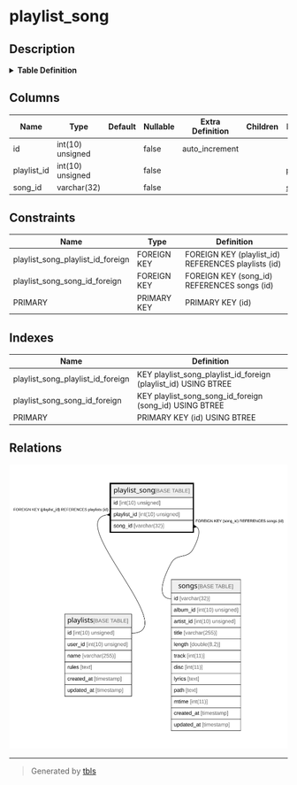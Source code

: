 # playlist_song

## Description

<details>
<summary><strong>Table Definition</strong></summary>

```sql
CREATE TABLE `playlist_song` (
  `id` int(10) unsigned NOT NULL AUTO_INCREMENT,
  `playlist_id` int(10) unsigned NOT NULL,
  `song_id` varchar(32) COLLATE utf8mb4_unicode_ci NOT NULL,
  PRIMARY KEY (`id`),
  KEY `playlist_song_playlist_id_foreign` (`playlist_id`),
  KEY `playlist_song_song_id_foreign` (`song_id`),
  CONSTRAINT `playlist_song_playlist_id_foreign` FOREIGN KEY (`playlist_id`) REFERENCES `playlists` (`id`) ON DELETE CASCADE,
  CONSTRAINT `playlist_song_song_id_foreign` FOREIGN KEY (`song_id`) REFERENCES `songs` (`id`) ON DELETE CASCADE
) ENGINE=InnoDB DEFAULT CHARSET=utf8mb4 COLLATE=utf8mb4_unicode_ci
```

</details>

## Columns

| Name | Type | Default | Nullable | Extra Definition | Children | Parents | Comment |
| ---- | ---- | ------- | -------- | --------------- | -------- | ------- | ------- |
| id | int(10) unsigned |  | false | auto_increment |  |  |  |
| playlist_id | int(10) unsigned |  | false |  |  | [playlists](playlists.md) |  |
| song_id | varchar(32) |  | false |  |  | [songs](songs.md) |  |

## Constraints

| Name | Type | Definition |
| ---- | ---- | ---------- |
| playlist_song_playlist_id_foreign | FOREIGN KEY | FOREIGN KEY (playlist_id) REFERENCES playlists (id) |
| playlist_song_song_id_foreign | FOREIGN KEY | FOREIGN KEY (song_id) REFERENCES songs (id) |
| PRIMARY | PRIMARY KEY | PRIMARY KEY (id) |

## Indexes

| Name | Definition |
| ---- | ---------- |
| playlist_song_playlist_id_foreign | KEY playlist_song_playlist_id_foreign (playlist_id) USING BTREE |
| playlist_song_song_id_foreign | KEY playlist_song_song_id_foreign (song_id) USING BTREE |
| PRIMARY | PRIMARY KEY (id) USING BTREE |

## Relations

![er](playlist_song.svg)

---

> Generated by [tbls](https://github.com/k1LoW/tbls)
